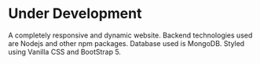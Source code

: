# Under Development
 A completely responsive and dynamic website. 
 Backend technologies used are Nodejs and other npm packages.
 Database used is MongoDB.
 Styled using Vanilla CSS and BootStrap 5.
